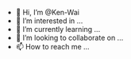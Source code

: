 - 👋 Hi, I’m @Ken-Wai
- 👀 I’m interested in ...
- 🌱 I’m currently learning ...
- 💞️ I’m looking to collaborate on ...
- 📫 How to reach me ...

<!---
Ken-Wai/Ken-Wai is a ✨ special ✨ repository because its `README.md` (this file) appears on your GitHub profile.
You can click the Preview link to take a look at your changes.
--->
